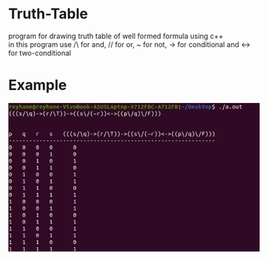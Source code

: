 # Truth-Table  
program for drawing truth table of well formed formula using c++  
in this program use /\ for and, /\/ for or, ~ for not, -> for conditional and <-> for two-conditional  
# Example  
![see example picture here](example.png)  

